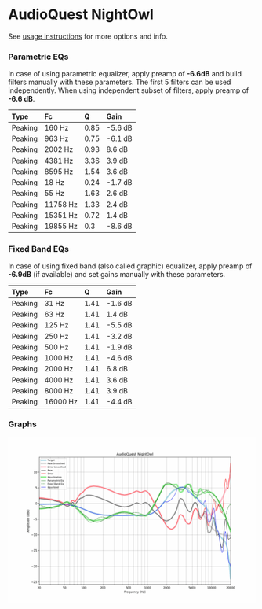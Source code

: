 # AudioQuest NightOwl
See [usage instructions](https://github.com/jaakkopasanen/AutoEq#usage) for more options and info.

### Parametric EQs
In case of using parametric equalizer, apply preamp of **-6.6dB** and build filters manually
with these parameters. The first 5 filters can be used independently.
When using independent subset of filters, apply preamp of **-6.6 dB**.

| Type    | Fc       |    Q | Gain    |
|:--------|:---------|:-----|:--------|
| Peaking | 160 Hz   | 0.85 | -5.6 dB |
| Peaking | 963 Hz   | 0.75 | -6.1 dB |
| Peaking | 2002 Hz  | 0.93 | 8.6 dB  |
| Peaking | 4381 Hz  | 3.36 | 3.9 dB  |
| Peaking | 8595 Hz  | 1.54 | 3.6 dB  |
| Peaking | 18 Hz    | 0.24 | -1.7 dB |
| Peaking | 55 Hz    | 1.63 | 2.6 dB  |
| Peaking | 11758 Hz | 1.33 | 2.4 dB  |
| Peaking | 15351 Hz | 0.72 | 1.4 dB  |
| Peaking | 19855 Hz | 0.3  | -8.6 dB |

### Fixed Band EQs
In case of using fixed band (also called graphic) equalizer, apply preamp of **-6.9dB**
(if available) and set gains manually with these parameters.

| Type    | Fc       |    Q | Gain    |
|:--------|:---------|:-----|:--------|
| Peaking | 31 Hz    | 1.41 | -1.6 dB |
| Peaking | 63 Hz    | 1.41 | 1.4 dB  |
| Peaking | 125 Hz   | 1.41 | -5.5 dB |
| Peaking | 250 Hz   | 1.41 | -3.2 dB |
| Peaking | 500 Hz   | 1.41 | -1.9 dB |
| Peaking | 1000 Hz  | 1.41 | -4.6 dB |
| Peaking | 2000 Hz  | 1.41 | 6.8 dB  |
| Peaking | 4000 Hz  | 1.41 | 3.6 dB  |
| Peaking | 8000 Hz  | 1.41 | 3.9 dB  |
| Peaking | 16000 Hz | 1.41 | -4.4 dB |

### Graphs
![](./AudioQuest%20NightOwl.png)
